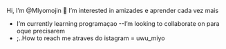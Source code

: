  Hi, I’m @MIyomojin
 👀 I’m interested in amizades e aprender cada vez mais
- I’m currently learning programaçao 
  --I’m looking to collaborate on para oque precisarem
- ;..How to reach me atraves do istagram = uwu_miyo

<!---
MIyomojin/MIyomojin is a ✨ special ✨ repository because its `README.md` (this file) appears on your GitHub profile.
You can click the Preview link to take a look at your changes.
--->
